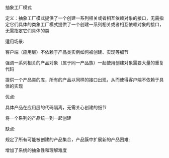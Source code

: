 抽象工厂模式

定义︰抽象工厂模式提供了一个创建一系列相关或者相互依赖对象的接口，无需指定它们具体的类象工厂模式提供了一个创建一系列相关或者相互依赖对象的接口，无需指定它们具体的类

适用场景:

客户端（应用层）不依赖于产品类实例如何被创建、实现等细节

强调一系列相关的产品对象（属于同一产品族）一起使用创建对象需要大量的重复代码

提供一个产品类的库，所有的产品以同样的接口出现，从而使得客户端不依赖于具体的实现

优点:

具体产品在应用层的代码隔离，无需关心创建的细节

将一个系列的产品统一到一起创建

缺点:

规定了所有可能被创建的产品集合，产品簇中扩展新的产品困难;

增加了系统的抽象性和理解难度

